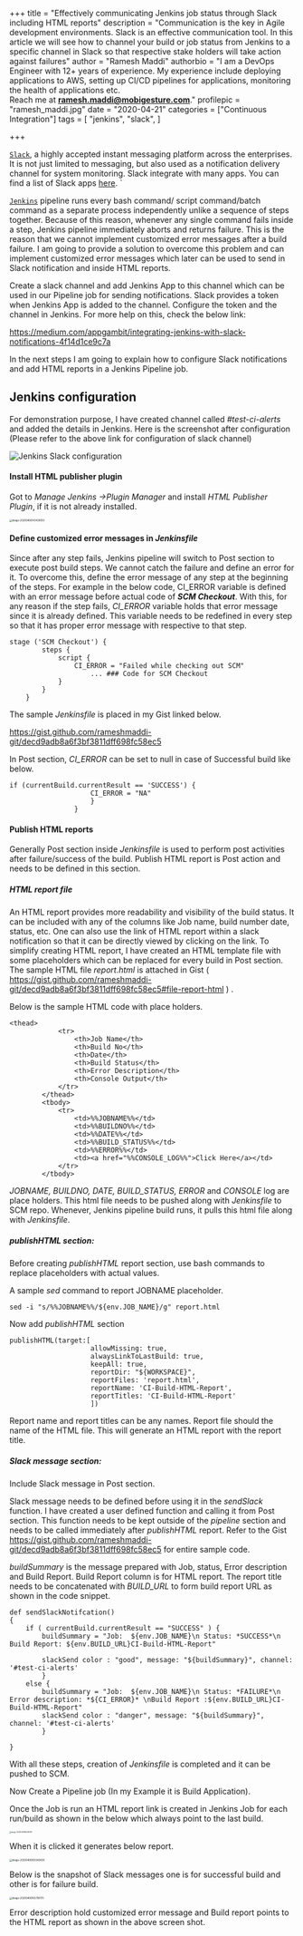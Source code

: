 +++
title = "Effectively communicating Jenkins job status through Slack including HTML reports"
description = "Communication is the key in Agile development environments. Slack is an effective communication tool. In this article we will see how to channel your build or job status from Jenkins to a specific channel in Slack so that respective stake holders will take action against failures"
author = "Ramesh Maddi"
authorbio = "I am a DevOps Engineer with 12+ years of experience. My experience include deploying applications to AWS, setting up CI/CD pipelines for applications, monitoring the health of applications etc. <br />Reach me at <b><a href='mailto:ramesh.maddi@mobigesture.com'>ramesh.maddi@mobigesture.com</a></b>."
profilepic = "ramesh_maddi.jpg"
date = "2020-04-21"
categories = ["Continuous Integration"]
tags = [
    "jenkins",
    "slack",
]

+++

[`Slack`](https://slack.com), a highly accepted instant messaging platform across the  enterprises. It is not just limited to messaging, but also used as a notification delivery channel for system monitoring. Slack integrate with many apps. You can find a list of Slack apps [here](https://slack.com/apps).                                       `     

[`Jenkins`](https://jenkins.io)  pipeline runs  every bash command/ script command/batch command as a separate process independently unlike a sequence of steps together. Because of this reason, whenever any single command fails inside a step, Jenkins pipeline immediately aborts and returns failure. This is the reason that we cannot implement customized error messages after a build failure. I am going to provide a solution to overcome this problem and can implement customized error messages which later can be used to send in Slack notification and inside HTML reports.

Create a slack channel and add Jenkins App to this channel which can be used in our Pipeline job for sending notifications.  Slack provides a token when Jenkins App is added to the channel. Configure the token and the channel in Jenkins. For more help on this, check the below link:

https://medium.com/appgambit/integrating-jenkins-with-slack-notifications-4f14d1ce9c7a

In the next steps I am going to explain how to configure Slack notifications and add HTML reports in a Jenkins Pipeline job.

## Jenkins configuration 

For demonstration purpose, I have created channel called  *#test-ci-alerts* and added the details in Jenkins. Here is the screenshot after configuration (Please refer to the above link for configuration of slack channel)

![Jenkins Slack configuration](https://github.com/iamsvelagaleti/Mobigesture-Blogs/blob/master/Jenkins-Slack-Notifications/1_Jenkins_slack_config2.png)

#### Install HTML publisher plugin

Got to *Manage Jenkins ->Plugin Manager* and install  *HTML Publisher Plugin*, if it is not already installed.

<img src="https://github.com/iamsvelagaleti/Mobigesture-Blogs/blob/master/Jenkins-Slack-Notifications/1_html_publish_plugin.jpg" alt="image-20200406143428055" style="zoom:30%;" />



#### Define customized error messages in *Jenkinsfile*

Since after any step fails, Jenkins pipeline will switch to Post section to execute post build steps. We cannot catch the failure and define an error for it. To overcome this, define the error message of any step at the beginning of the steps. For example in the below code, CI_ERROR variable is defined with an error message before actual code of ***SCM Checkout***. With this, for any reason if the step fails, *CI_ERROR* variable holds that error message since it is already defined. This variable needs to be redefined in every step so that it has proper error message with respective to that step. 

```
stage ('SCM Checkout') {
		steps {
			script {
				CI_ERROR = "Failed while checking out SCM"
       				... ### Code for SCM Checkout
			}
		}
	}
```

The sample *Jenkinsfile* is placed in my Gist linked below.

https://gist.github.com/rameshmaddi-git/decd9adb8a6f3bf3811dff698fc58ec5

In Post section, *CI_ERROR* can be set to null in case of Successful build like below.

```
if (currentBuild.currentResult == 'SUCCESS') {
					CI_ERROR = "NA"
					}
				}
```

#### Publish HTML reports

Generally Post section inside *Jenkinsfile* is used to perform post activities after failure/success of the build. Publish HTML report is Post action and needs to be defined in this section. 

##### HTML report file

An HTML report provides more readability and visibility of the build status. It can be included with any of the columns like Job name, build number date, status, etc.  One can also use the link of HTML report within a slack notification so that it can be directly viewed by clicking on the link. To simplify creating HTML report, I have created an HTML template file with some placeholders which can be replaced for every build in Post section. The sample HTML file *report.html* is attached in Gist ( https://gist.github.com/rameshmaddi-git/decd9adb8a6f3bf3811dff698fc58ec5#file-report-html ) . 

Below is the sample HTML code with place holders.

```
<thead>
			<tr>
				<th>Job Name</th>
				<th>Build No</th>
				<th>Date</th>
				<th>Build Status</th>
				<th>Error Description</th>
				<th>Console Output</th>
			</tr>
		</thead>
		<tbody>
			<tr>
				<td>%%JOBNAME%%</td>
				<td>%%BUILDNO%%</td>
				<td>%%DATE%%</td>
				<td>%%BUILD_STATUS%%</td>
				<td>%%ERROR%%</td>
				<td><a href="%%CONSOLE_LOG%%">Click Here</a></td>
			</tr>
		</tbody>
```

*JOBNAME, BUILDNO, DATE, BUILD_STATUS, ERROR* and *CONSOLE* log are place holders. This html file needs to be pushed along with *Jenkinsfile* to SCM repo. Whenever, Jenkins pipeline build runs, it pulls this html file along with *Jenkinsfile*.

##### publishHTML section:

Before creating *publishHTML* report section, use bash commands to replace placeholders with actual values. 

A sample *sed* command to report JOBNAME placeholder.

```
sed -i "s/%%JOBNAME%%/${env.JOB_NAME}/g" report.html
```

Now add *publishHTML* section

```
publishHTML(target:[
					allowMissing: true,
					alwaysLinkToLastBuild: true, 
					keepAll: true, 
					reportDir: "${WORKSPACE}", 
					reportFiles: 'report.html', 
					reportName: 'CI-Build-HTML-Report', 
					reportTitles: 'CI-Build-HTML-Report'
					])
```

Report name and report titles can be any names. Report file should the name of the HTML file. This will generate an HTML report with the report title.

##### Slack message section:

Include Slack message in Post section.

Slack message needs to be defined before using it in the *sendSlack* function. I have created a user defined function and calling it from Post section. This function needs to be kept outside of the *pipeline* section and needs to be called immediately after *publishHTML* report. Refer to the Gist https://gist.github.com/rameshmaddi-git/decd9adb8a6f3bf3811dff698fc58ec5 for entire sample code.

*buildSummary* is the message prepared with Job, status, Error description and Build Report. Build Report column is for HTML report. The report title needs to be concatenated with *BUILD_URL* to form build report URL as shown in the code snippet.

```
def sendSlackNotifcation() 
{ 
	if ( currentBuild.currentResult == "SUCCESS" ) {
		buildSummary = "Job:  ${env.JOB_NAME}\n Status: *SUCCESS*\n Build Report: ${env.BUILD_URL}CI-Build-HTML-Report"

		slackSend color : "good", message: "${buildSummary}", channel: '#test-ci-alerts'
		}
	else {
		buildSummary = "Job:  ${env.JOB_NAME}\n Status: *FAILURE*\n Error description: *${CI_ERROR}* \nBuild Report :${env.BUILD_URL}CI-Build-HTML-Report"
		slackSend color : "danger", message: "${buildSummary}", channel: '#test-ci-alerts'
		}

}
```

With all these steps, creation of *Jenkinsfile* is completed and it can be pushed to SCM. 

Now Create a Pipeline job (In my Example it is Build Application). 

Once the Job is run an HTML report link is created in Jenkins Job for each run/build as shown in the below which always point to the last build.

<img src="https://github.com/iamsvelagaleti/Mobigesture-Blogs/blob/master/Jenkins-Slack-Notifications/2_HTML_report_link.jpg" alt="image-20200406165415767" style="zoom:20%;" />

When it is clicked it generates below report.

<img src="https://github.com/iamsvelagaleti/Mobigesture-Blogs/blob/master/Jenkins-Slack-Notifications/3_HTML_report_display.jpg" alt="image-20200406165540836" style="zoom:30%;" />

Below is the snapshot of Slack messages one is for successful build and other is for failure build.

<img src="https://github.com/iamsvelagaleti/Mobigesture-Blogs/blob/master/Jenkins-Slack-Notifications/4_Final_slack_message.jpg" alt="image-20200406165708170" style="zoom:30%;" />

Error description hold customized error message and Build report points to the HTML report as shown in the above screen shot.